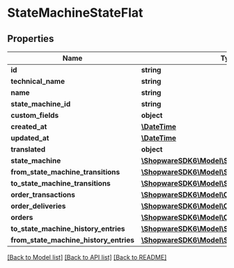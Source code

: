 # StateMachineStateFlat

## Properties
Name | Type | Description | Notes
------------ | ------------- | ------------- | -------------
**id** | **string** |  | [optional] 
**technical_name** | **string** |  | 
**name** | **string** |  | 
**state_machine_id** | **string** |  | 
**custom_fields** | **object** |  | [optional] 
**created_at** | [**\DateTime**](\DateTime.md) |  | 
**updated_at** | [**\DateTime**](\DateTime.md) |  | 
**translated** | **object** |  | [optional] 
**state_machine** | [**\ShopwareSDK6\Model\StateMachineFlat**](StateMachineFlat.md) |  | [optional] 
**from_state_machine_transitions** | [**\ShopwareSDK6\Model\StateMachineTransitionFlat**](StateMachineTransitionFlat.md) |  | [optional] 
**to_state_machine_transitions** | [**\ShopwareSDK6\Model\StateMachineTransitionFlat**](StateMachineTransitionFlat.md) |  | [optional] 
**order_transactions** | [**\ShopwareSDK6\Model\OrderTransactionFlat**](OrderTransactionFlat.md) |  | [optional] 
**order_deliveries** | [**\ShopwareSDK6\Model\OrderDeliveryFlat**](OrderDeliveryFlat.md) |  | [optional] 
**orders** | [**\ShopwareSDK6\Model\OrderFlat**](OrderFlat.md) |  | [optional] 
**to_state_machine_history_entries** | [**\ShopwareSDK6\Model\StateMachineHistoryFlat**](StateMachineHistoryFlat.md) |  | [optional] 
**from_state_machine_history_entries** | [**\ShopwareSDK6\Model\StateMachineHistoryFlat**](StateMachineHistoryFlat.md) |  | [optional] 

[[Back to Model list]](../../README.md#documentation-for-models) [[Back to API list]](../../README.md#documentation-for-api-endpoints) [[Back to README]](../../README.md)

